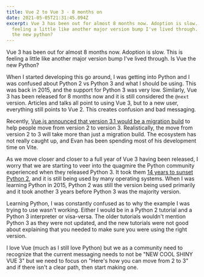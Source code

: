 ```yaml
---
title: Vue 2 to Vue 3 - 8 months on
date: 2021-05-05T21:31:45.094Z
excerpt: Vue 3 has been out for almost 8 months now. Adoption is slow. This is
  feeling a little like another major version bump I've lived through. Is Vue
  the new python?
---
```

Vue 3 has been out for almost 8 months now. Adoption is slow. This is feeling a little like another major version bump I've lived through. Is Vue the new Python?

When I started developing this go around, I was getting into Python and I was confused about Python 2 vs Python 3 and what I should be using. This was back in 2015, and the support for Python 3 was very low. Similarly, Vue 3 has been released for 8 months now and it is still considered the `@next` version. Articles and talks all point to using Vue 3, but to a new user, everything still points to Vue 2. This creates confusion and bad messaging.

Recently, [Vue.js announced that version 3.1 would be a migration build](https://twitter.com/vuejs/status/1388144585600274433) to help people move from version 2 to version 3. Realistically, the move from version 2 to 3 will take more than just a migration build. The ecosystem has not really caught up, and Evan has been spending most of his development time on Vite.

As we move closer and closer to a full year of Vue 3 having been released, I worry that we are starting to veer into the quagmire the Python community experienced when they released Python 3. It took them [14 years to sunset Python 2](https://www.python.org/doc/sunset-python-2/), and it is still being used by many operating systems. When I was learning Python in 2015, Python 2 was still the version being used primarily and it took another 3 years before Python 3 was the majority version.

Learning Python, I was constantly confused as to why the example I was trying to use wasn't working. Either I would be in a Python 2 tutorial and a Python 3 interpreter or visa-versa. The older tutorials wouldn't mention Python 3 as they were not updated, and the new tutorials were not good about explaining that you needed to make sure you were using the right version.

I love Vue (much as I still love Python) but we as a community need to recognize that the current messaging needs to not be "NEW COOL SHINY VUE 3" but we need to focus on "Here's how you can move from 2 to 3" and if there isn't a clear path, then start making one.